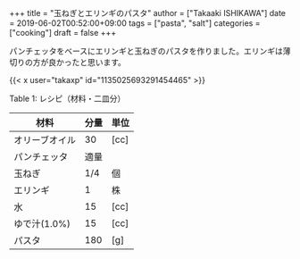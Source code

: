 +++
title = "玉ねぎとエリンギのパスタ"
author = ["Takaaki ISHIKAWA"]
date = 2019-06-02T00:52:00+09:00
tags = ["pasta", "salt"]
categories = ["cooking"]
draft = false
+++

パンチェッタをベースにエリンギと玉ねぎのパスタを作りました。エリンギは薄切りの方が良かったと思います。  

{{< x user="takaxp" id="1135025693291454465" >}}  

<div class="table-caption">
  <span class="table-number">Table 1</span>:
  レシピ（材料・二皿分）
</div>

| 材料      | 分量 | 単位 |
|---------|----|----|
| オリーブオイル | 30  | [cc] |
| パンチェッタ | 適量 |      |
| 玉ねぎ    | 1/4 | 個   |
| エリンギ  | 1   | 株   |
| 水        | 15  | [cc] |
| ゆで汁(1.0%) | 15  | [cc] |
| パスタ    | 180 | [g]  |
